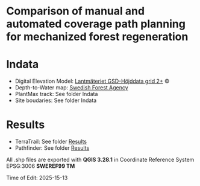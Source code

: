 # Comparison of manual and automated coverage path planning for mechanized forest regeneration

# Indata
- Digital Elevation Model: [Lantmäteriet GSD-Höjddata grid 2+](https://www.lantmateriet.se/sv/geodata/vara-produkter/produktlista/) ©
- Depth-to-Water map: [Swedish Forest Agency](https://www.skogsstyrelsen.se/e-tjanster-och-kartor/karttjanster/geodatatjanster/rest/)
- PlantMax track: See folder Indata
- Site boudaries: See folder Indata

# Results
- TerraTrail: See folder [Results](Results/)
- Pathfinder: See folder [Results](Results/)

All .shp files are exported with <strong>QGIS 3.28.1</strong> in Coordinate Reference System EPSG:3006 <strong>SWEREF99 TM</strong>

Time of Edit: 2025-15-13
